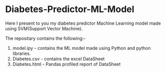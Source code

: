 # Diabetes-Predictor-ML-Model
Here I present to you my diabetes predictor Machine Learning model made using SVM(Support Vector Machine).

The repositary contains the following:-
1) model.ipy - contains the ML model made using Python and python libraries.
2) Diabetes.csv - contains the excel DataSheet
3) Diabetes.html - Pandas profiled report of DataSheet
